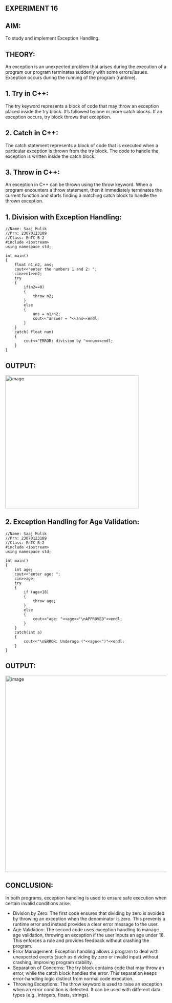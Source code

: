 ## EXPERIMENT 16

## AIM:
To study and implement Exception Handling.

## THEORY:
An exception is an unexpected problem that arises during the execution of a program our program terminates suddenly with some errors/issues. Exception occurs during the running of the program (runtime).

## 1. Try in C++: 

The try keyword represents a block of code that may throw an exception placed inside the try block.
It’s followed by one or more catch blocks. If an exception occurs, try block throws that exception.

## 2. Catch in C++: 

The catch statement represents a block of code that is executed when a particular exception is thrown from the try block.
The code to handle the exception is written inside the catch block.

## 3. Throw in C++:

An exception in C++ can be thrown using the throw keyword.
When a program encounters a throw statement, then it immediately terminates the current function and starts finding a matching catch block to handle the thrown exception.
  
## 1. Division with Exception Handling: 

```
//Name: Saaj Mulik
//Prn: 23070123109
//Class: EnTC B-2
#include <iostream>
using namespace std;

int main()
{
    float n1,n2, ans;
    cout<<"enter the numbers 1 and 2: ";
    cin>>n1>>n2;
    try
    {
        if(n2==0)
        {
            throw n2;
        }
        else
        {
            ans = n1/n2;
            cout<<"answer = "<<ans<<endl;
        }
    }
    catch( float num)
    {
        cout<<"ERROR: division by "<<num<<endl;
    }
}
```

## OUTPUT:

<img width="416" alt="image" src="https://github.com/user-attachments/assets/dd79f20c-9e53-4fe3-830c-ddc8849202f2">

## 2. Exception Handling for Age Validation:

```
//Name: Saaj Mulik
//Prn: 23070123109
//Class: EnTC B-2
#include <iostream>
using namespace std;

int main()
{
    int age;
    cout<<"enter age: ";
    cin>>age;
    try
    {
        if (age<18)
        {
            throw age;
        }
        else
        {
            cout<<"age: "<<age<<"\nAPPROVED"<<endl;
        }
    }
    catch(int a)
    {
        cout<<"\nERROR: Underage ("<<age<<")"<<endl;
    }
}
```

## OUTPUT:

<img width="613" alt="image" src="https://github.com/user-attachments/assets/67ad148c-7ea6-4ba3-8620-c0352c6ed641">

## CONCLUSION:
In both programs, exception handling is used to ensure safe execution when certain invalid conditions arise.
* Division by Zero: The first code ensures that dividing by zero is avoided by throwing an exception when the denominator is zero. This prevents a runtime error and instead provides a clear 
  error message to the user.
* Age Validation: The second code uses exception handling to manage age validation, throwing an exception if the user inputs an age under 18. This enforces a rule and provides feedback without 
  crashing the program.
* Error Management: Exception handling allows a program to deal with unexpected events (such as dividing by zero or invalid input) without crashing, improving program stability.
* Separation of Concerns: The try block contains code that may throw an error, while the catch block handles the error. This separation keeps error-handling logic distinct from normal code execution.
* Throwing Exceptions: The throw keyword is used to raise an exception when an error condition is detected. It can be used with different data types (e.g., integers, floats, strings).
